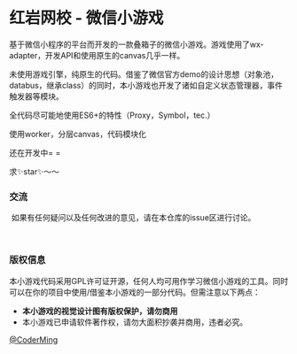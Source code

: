 # 红岩网校 - 微信小游戏

基于微信小程序的平台而开发的一款叠箱子的微信小游戏。游戏使用了wx-adapter，开发API和使用原生的canvas几乎一样。

未使用游戏引擎，纯原生的代码。借鉴了微信官方demo的设计思想（对象池，databus，继承class）的同时，本小游戏也开发了诸如自定义状态管理器，事件触发器等模块。

全代码尽可能地使用ES6+的特性（Proxy，Symbol，tec.）

使用worker，分层canvas，代码模块化



还在开发中= =

求✨star✨～～



### 交流

​	如果有任何疑问以及任何改进的意见，请在本仓库的issue区进行讨论。

​	

### 版权信息

​	本小游戏代码采用GPL许可证开源，任何人均可用作学习微信小游戏的工具。同时可以在你的项目中使用/借鉴本小游戏的一部分代码。但需注意以下两点：

- **本小游戏的视觉设计图有版权保护，请勿商用**
- 本小游戏已申请软件著作权，请勿大面积抄袭并商用，违者必究。



[@CoderMing](https://github.com/coderming)